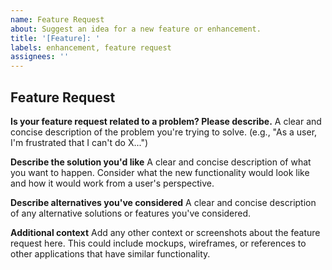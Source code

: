 ```yaml
---
name: Feature Request
about: Suggest an idea for a new feature or enhancement.
title: '[Feature]: '
labels: enhancement, feature request
assignees: ''
---
```


## Feature Request

**Is your feature request related to a problem? Please describe.**
A clear and concise description of the problem you're trying to solve. (e.g., "As a user, I'm frustrated that I can't do X...")

**Describe the solution you'd like**
A clear and concise description of what you want to happen. Consider what the new functionality would look like and how it would work from a user's perspective.

**Describe alternatives you've considered**
A clear and concise description of any alternative solutions or features you've considered.

**Additional context**
Add any other context or screenshots about the feature request here. This could include mockups, wireframes, or references to other applications that have similar functionality.
